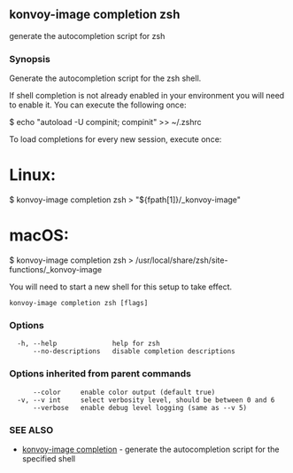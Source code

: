 ## konvoy-image completion zsh

generate the autocompletion script for zsh

### Synopsis


Generate the autocompletion script for the zsh shell.

If shell completion is not already enabled in your environment you will need
to enable it.  You can execute the following once:

$ echo "autoload -U compinit; compinit" >> ~/.zshrc

To load completions for every new session, execute once:
# Linux:
$ konvoy-image completion zsh > "${fpath[1]}/_konvoy-image"
# macOS:
$ konvoy-image completion zsh > /usr/local/share/zsh/site-functions/_konvoy-image

You will need to start a new shell for this setup to take effect.


```
konvoy-image completion zsh [flags]
```

### Options

```
  -h, --help              help for zsh
      --no-descriptions   disable completion descriptions
```

### Options inherited from parent commands

```
      --color     enable color output (default true)
  -v, --v int     select verbosity level, should be between 0 and 6
      --verbose   enable debug level logging (same as --v 5)
```

### SEE ALSO

* [konvoy-image completion](konvoy-image_completion.md)	 - generate the autocompletion script for the specified shell

